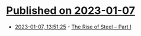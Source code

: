 # [Published on 2023-01-07](index.md)

* [2023-01-07, 13:51:25](https://news.ycombinator.com/item?id=34287933) - [The Rise of Steel – Part I](https://constructionphysics.substack.com/p/the-rise-of-steel-part-i)
